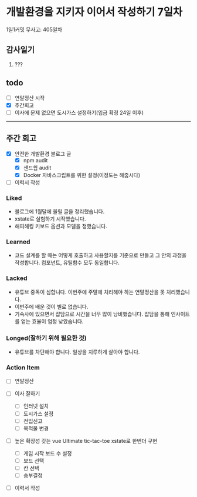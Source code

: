 # 개발환경을 지키자 이어서 작성하기 7일차

1일1커밋 무사고: 405일차

## 감사일기

1. ???

## todo

- [ ] 연말정산 시작
- [x] 주간회고
- [ ] 이사에 문제 없으면 도시가스 설정하기(입금 확정 24일 이후)

---

## 주간 회고

- [x] 안전한 개발환경 블로그 글
  - [x] npm audit
  - [x] 샌드웜 audit
  - [x] Docker 자바스크립트를 위한 설정(이정도는 해줍시다)
- [ ] 이력서 작성

### Liked

- 블로그에 1월달에 올릴 글을 정리했습니다.
- xstate로 실험하기 시작했습니다.
- 해피해킹 키보드 옵션과 모델을 정했습니다.

### Learned

- 코드 설계를 할 때는 어떻게 호출하고 사용할지를 기준으로 만들고 그 안의 과정을 작성합니다. 컴포넌트, 유틸함수 모두 동일합니다.

### Lacked

- 유튜브 중독이 심합니다. 이번주에 주말에 처리해야 하는 연말정산을 못 처리했습니다.
- 이번주에 배운 것이 별로 없습니다.
- 기숙사에 있으면서 잡담으로 시간을 너무 많이 낭비했습니다. 잡담을 통해 인사이트를 얻는 효율이 엄청 낮았습니다.

### Longed(잘하기 위해 필요한 것)

- 유튜브를 차단해야 합니다. 일상을 지루하게 살아야 합니다.

### Action Item

- [ ] 연말정산
- [ ] 이사 잘하기
  - [ ] 인터넷 설치
  - [ ] 도시가스 설정
  - [ ] 전입신고
  - [ ] 목적물 변경
- [ ] 높은 확장성 갖는 vue Ultimate tic-tac-toe xstate로 한번더 구현
  - [ ] 게임 시작 보드 수 설정
  - [ ] 보드 선택
  - [ ] 칸 선택
  - [ ] 승부결정
- [ ] 이력서 작성

